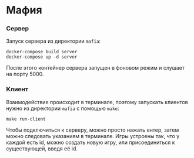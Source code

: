 # Мафия

### Сервер
Запуск сервера из директории `mafia`:
```
docker-compose build server
docker-compose up -d server
```
После этого контейнер сервера запущен в фоновом режим и слушает на порту 5000.

### Клиент
Взаимодействие происходит в терминале, поэтому запускать клиентов нужно из директории `mafia` с помощью `make`:
```
make run-client
```
Чтобы подключиться к серверу, можно просто нажать ентер, затем можно следовать указаниям в терминале. Игры устроены так, что у каждой есть id, можно создать новую игру, или присоединиться к существующей, введя её id.
